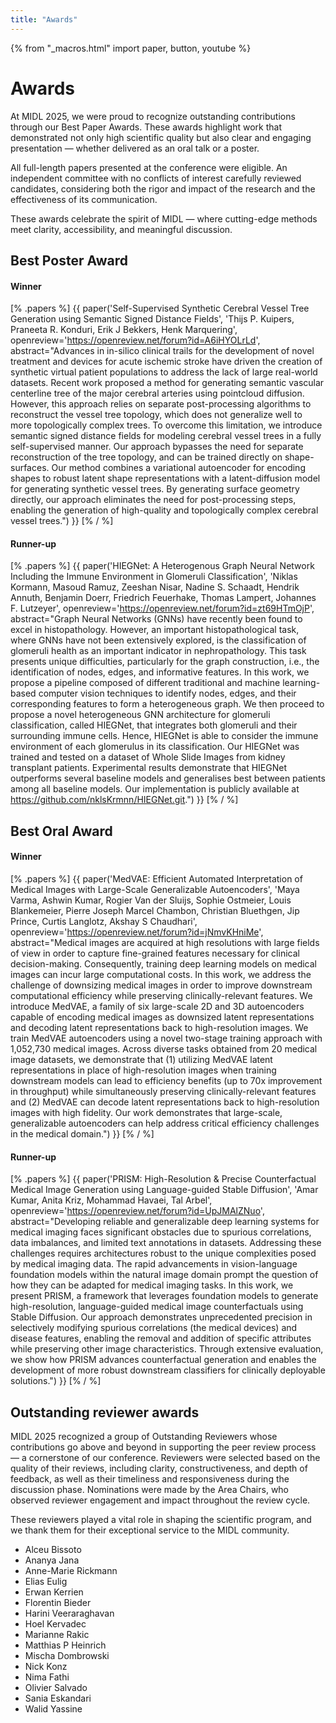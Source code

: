 ```yaml
---
title: "Awards"
---
```


{% from "_macros.html" import paper, button, youtube %}

# Awards

At MIDL 2025, we were proud to recognize outstanding contributions through our Best Paper Awards. These awards highlight work that demonstrated not only high scientific quality but also clear and engaging presentation — whether delivered as an oral talk or a poster.

All full-length papers presented at the conference were eligible. An independent committee with no conflicts of interest carefully reviewed candidates, considering both the rigor and impact of the research and the effectiveness of its communication.

These awards celebrate the spirit of MIDL — where cutting-edge methods meet clarity, accessibility, and meaningful discussion.

## Best Poster Award

#### Winner
[% .papers %]
{{ paper('Self-Supervised Synthetic Cerebral Vessel Tree Generation using Semantic Signed Distance Fields',
        'Thijs P. Kuipers, Praneeta R. Konduri, Erik J Bekkers, Henk Marquering',
        openreview='https://openreview.net/forum?id=A6iHYOLrLd',
        abstract="Advances in in-silico clinical trails for the development of novel treatment and devices for acute ischemic stroke have driven the creation of synthetic virtual patient populations to address the lack of large real-world datasets. Recent work proposed a method for generating semantic vascular centerline tree of the major cerebral arteries using pointcloud diffusion. However, this approach relies on separate post-processing algorithms to reconstruct the vessel tree topology, which does not generalize well to more topologically complex trees. To overcome this limitation, we introduce semantic signed distance fields for modeling cerebral vessel trees in a fully self-supervised manner. Our approach bypasses the need for separate reconstruction of the tree topology, and can be trained directly on shape-surfaces. Our method combines a variational autoencoder for encoding shapes to robust latent shape representations with a latent-diffusion model for generating synthetic vessel trees.  By generating surface geometry directly, our approach eliminates the need for post-processing steps, enabling the generation of high-quality and topologically complex cerebral vessel trees.")
}}
[% / %]

#### Runner-up
[% .papers %]
{{ paper('HIEGNet: A Heterogenous Graph Neural Network Including the Immune Environment in Glomeruli Classification',
        'Niklas Kormann, Masoud Ramuz, Zeeshan Nisar, Nadine S. Schaadt, Hendrik Annuth, Benjamin Doerr, Friedrich Feuerhake, Thomas Lampert, Johannes F. Lutzeyer',
        openreview='https://openreview.net/forum?id=zt69HTmOjP',
        abstract="Graph Neural Networks (GNNs) have recently been found to excel in histopathology. However, an important histopathological task, where GNNs have not been extensively explored, is the classification of glomeruli health as an important indicator in nephropathology. This task presents unique difficulties, particularly for the graph construction, i.e., the identification of nodes, edges, and informative features. In this work, we propose a pipeline composed of different traditional and machine learning-based computer vision techniques to identify nodes, edges, and their corresponding features to form a heterogeneous graph. We then proceed to propose a novel heterogeneous GNN architecture for glomeruli classification, called HIEGNet, that integrates both glomeruli and their surrounding immune cells. Hence, HIEGNet is able to consider the immune environment of each glomerulus in its classification. Our HIEGNet was trained and tested on a dataset of Whole Slide Images from kidney transplant patients. Experimental results demonstrate that HIEGNet outperforms several baseline models and generalises best between patients among all baseline models. Our implementation is publicly available at https://github.com/nklsKrmnn/HIEGNet.git.")
}}
[% / %]


## Best Oral Award
#### Winner
[% .papers %]
{{ paper('MedVAE: Efficient Automated Interpretation of Medical Images with Large-Scale Generalizable Autoencoders',
        'Maya Varma, Ashwin Kumar, Rogier Van der Sluijs, Sophie Ostmeier, Louis Blankemeier, Pierre Joseph Marcel Chambon, Christian Bluethgen, Jip Prince, Curtis Langlotz, Akshay S Chaudhari',
        openreview='https://openreview.net/forum?id=jNmvKHniMe',
        abstract="Medical images are acquired at high resolutions with large fields of view in order to capture fine-grained features necessary for clinical decision-making. Consequently, training deep learning models on medical images can incur large computational costs. In this work, we address the challenge of downsizing medical images in order to improve downstream computational efficiency while preserving clinically-relevant features. We introduce MedVAE, a family of six large-scale 2D and 3D autoencoders capable of encoding medical images as downsized latent representations and decoding latent representations back to high-resolution images. We train MedVAE autoencoders using a novel two-stage training approach with 1,052,730 medical images. Across diverse tasks obtained from 20 medical image datasets, we demonstrate that (1) utilizing MedVAE latent representations in place of high-resolution images when training downstream models can lead to efficiency benefits (up to 70x improvement in throughput) while simultaneously preserving clinically-relevant features and (2) MedVAE can decode latent representations back to high-resolution images with high fidelity. Our work demonstrates that large-scale, generalizable autoencoders can help address critical efficiency challenges in the medical domain.")
}}
[% / %]

#### Runner-up
[% .papers %]
{{ paper('PRISM: High-Resolution & Precise Counterfactual Medical Image Generation using Language-guided Stable Diffusion',
        'Amar Kumar, Anita Kriz, Mohammad Havaei, Tal Arbel',
        openreview='https://openreview.net/forum?id=UpJMAlZNuo',
        abstract="Developing reliable and generalizable deep learning systems for medical imaging faces significant obstacles due to spurious correlations, data imbalances, and limited text annotations in datasets. Addressing these challenges requires architectures robust to the unique complexities posed by medical imaging data. The rapid advancements in vision-language foundation models within the natural image domain prompt the question of how they can be adapted for medical imaging tasks. In this work, we present PRISM, a framework that leverages foundation models to generate high-resolution, language-guided medical image counterfactuals using Stable Diffusion. Our approach demonstrates unprecedented precision in selectively modifying spurious correlations (the medical devices) and disease features, enabling the removal and addition of specific attributes while preserving other image characteristics. Through extensive evaluation, we show how PRISM advances counterfactual generation and enables the development of more robust downstream classifiers for clinically deployable solutions.")
}}
[% / %]

## Outstanding reviewer awards

MIDL 2025 recognized a group of Outstanding Reviewers whose contributions go above and beyond in supporting the peer review process — a cornerstone of our conference. Reviewers were selected based on the quality of their reviews, including clarity, constructiveness, and depth of feedback, as well as their timeliness and responsiveness during the discussion phase. Nominations were made by the Area Chairs, who observed reviewer engagement and impact throughout the review cycle.

These reviewers played a vital role in shaping the scientific program, and we thank them for their exceptional service to the MIDL community.

* Alceu Bissoto ​
* Ananya Jana​
* Anne-Marie Rickmann ​
* Elias Eulig ​
* Erwan Kerrien ​
* Florentin Bieder ​
* Harini Veeraraghavan ​
* Hoel Kervadec ​​
* Marianne Rakic ​​
* Matthias P Heinrich ​​
* Mischa Dombrowski ​​
* Nick Konz ​​
* Nima Fathi ​​
* Olivier Salvado ​​
* Sania Eskandari ​​
* Walid Yassine ​
